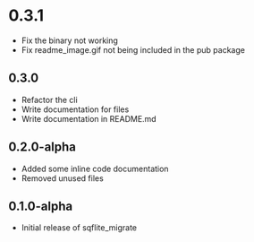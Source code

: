 # 0.3.1

- Fix the binary not working
- Fix readme_image.gif not being included in the pub package

## 0.3.0

- Refactor the cli
- Write documentation for files
- Write documentation in README.md

## 0.2.0-alpha

- Added some inline code documentation
- Removed unused files

## 0.1.0-alpha

- Initial release of sqflite_migrate
